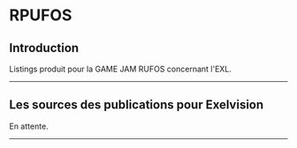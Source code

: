 # RPUFOS

## Introduction
Listings produit pour la GAME JAM RUFOS concernant l'EXL.

___
## Les sources des publications pour Exelvision

En attente.

___
